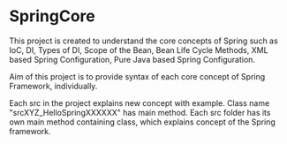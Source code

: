 # SpringCore
This project is created to understand the core concepts of Spring such as IoC, DI, Types of DI, Scope of the Bean, Bean Life Cycle Methods, XML based Spring Configuration, Pure Java based Spring Configuration.

Aim of this project is to provide syntax of each core concept of Spring Framework, individually.

Each src in the project explains new concept with example.
Class name "srcXYZ_HelloSpringXXXXXX" has main method. Each src folder has its own main method containing class, which explains concept of the Spring framework.
